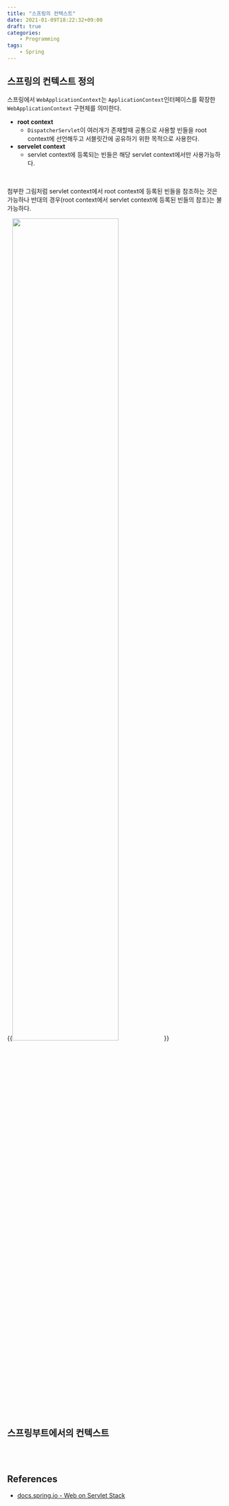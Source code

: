 ```yaml
---
title: "스프링의 컨텍스트"
date: 2021-01-09T18:22:32+09:00
draft: true
categories:
    - Programming
tags:
    - Spring
---
```


## 스프링의 컨텍스트 정의

스프링에서 `WebApplicationContext`는 `ApplicationContext`인터페이스를 확장한 `WebApplicationContext` 구현체를 의미한다.

- **root context**
    - `DispatcherServlet`이 여러개가 존재할때 공통으로 사용할 빈들을 root context에 선언해두고 서블릿간에 공유하기 위한 목적으로 사용한다.
- **servelet context**
    - servlet context에 등록되는 빈들은 해당 servlet context에서만 사용가능하다.        

<br/>

첨부한 그림처럼 servlet context에서 root context에 등록된 빈들을 참조하는 것은 가능하나 반대의 경우(root context에서 servlet context에 등록된 빈들의 참조)는 불가능하다.

{{<image src="/images/2021-01-09-spring_context/spring-context.png" width="70%">}}

<br/><br/>

## 스프링부트에서의 컨텍스트

<br/><br/>

## References

- [docs.spring.io - Web on Servlet Stack](https://docs.spring.io/spring-framework/docs/current/reference/html/web.html#mvc)